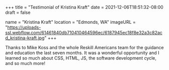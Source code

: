 +++
title = "Testimonial of Kristina Kraft"
date = 2021-12-06T18:51:32-08:00
draft = false

name = "Kristina Kraft"
location = "Edmonds, WA"
imageURL = "https://uploads-ssl.webflow.com/61461840db710410464596ec/6187945ec18f8e32a3c82acd_kristina-kraft.jpg"
+++

Thanks to Mike Koss and the whole Reskill Americans team for the guidance and education the last seven months. It was a wonderful opportunity and I learned so much about CSS, HTML, JS, the software development cycle, and so much more!
